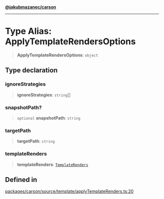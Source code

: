 [**@jakubmazanec/carson**](../README.md)

---

# Type Alias: ApplyTemplateRendersOptions

> **ApplyTemplateRendersOptions**: `object`

## Type declaration

### ignoreStrategies

> **ignoreStrategies**: `string`[]

### snapshotPath?

> `optional` **snapshotPath**: `string`

### targetPath

> **targetPath**: `string`

### templateRenders

> **templateRenders**: [`TemplateRenders`](TemplateRenders.md)

## Defined in

[packages/carson/source/template/applyTemplateRenders.ts:20](https://github.com/jakubmazanec/tools/blob/92d3fc1374d1ad6d45198d05d061e0f856a89434/packages/carson/source/template/applyTemplateRenders.ts#L20)
